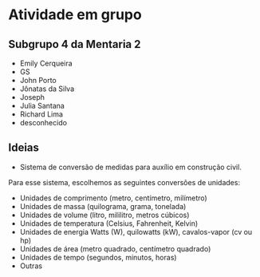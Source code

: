 # Atividade em grupo

## Subgrupo 4 da Mentaria 2

- Emily Cerqueira
- GS
- John Porto
- Jônatas da Silva
- Joseph
- Julia Santana
- Richard Lima
- desconhecido

## Ideias

- Sistema de conversão de medidas para auxílio em construção civil.

Para esse sistema, escolhemos as seguintes conversões de unidades:

- Unidades de comprimento (metro, centímetro, milímetro)
- Unidades de massa (quilograma, grama, tonelada)
- Unidades de volume (litro, mililitro, metros cúbicos)
- Unidades de temperatura (Celsius, Fahrenheit, Kelvin)
- Unidades de energia Watts (W), quilowatts (kW), cavalos-vapor (cv ou hp)
- Unidades de área (metro quadrado, centímetro quadrado)
- Unidades de tempo (segundos, minutos, horas)
- Outras
